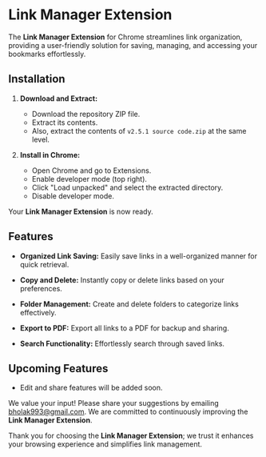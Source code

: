 # **Link Manager Extension**

The **Link Manager Extension** for Chrome streamlines link organization, providing a user-friendly solution for saving, managing, and accessing your bookmarks effortlessly.

## **Installation**

1. **Download and Extract:**
   - Download the repository ZIP file.
   - Extract its contents.
   - Also, extract the contents of `v2.5.1 source code.zip` at the same level.

2. **Install in Chrome:**
   - Open Chrome and go to Extensions.
   - Enable developer mode (top right).
   - Click "Load unpacked" and select the extracted directory.
   - Disable developer mode.

Your **Link Manager Extension** is now ready.

## **Features**

- **Organized Link Saving:**
  Easily save links in a well-organized manner for quick retrieval.

- **Copy and Delete:**
  Instantly copy or delete links based on your preferences.

- **Folder Management:**
  Create and delete folders to categorize links effectively.

- **Export to PDF:**
  Export all links to a PDF for backup and sharing.

- **Search Functionality:**
  Effortlessly search through saved links.

## **Upcoming Features**
- Edit and share features will be added soon.
  
We value your input! Please share your suggestions by emailing bholak993@gmail.com. We are committed to continuously improving the **Link Manager Extension**.

Thank you for choosing the **Link Manager Extension**; we trust it enhances your browsing experience and simplifies link management.
